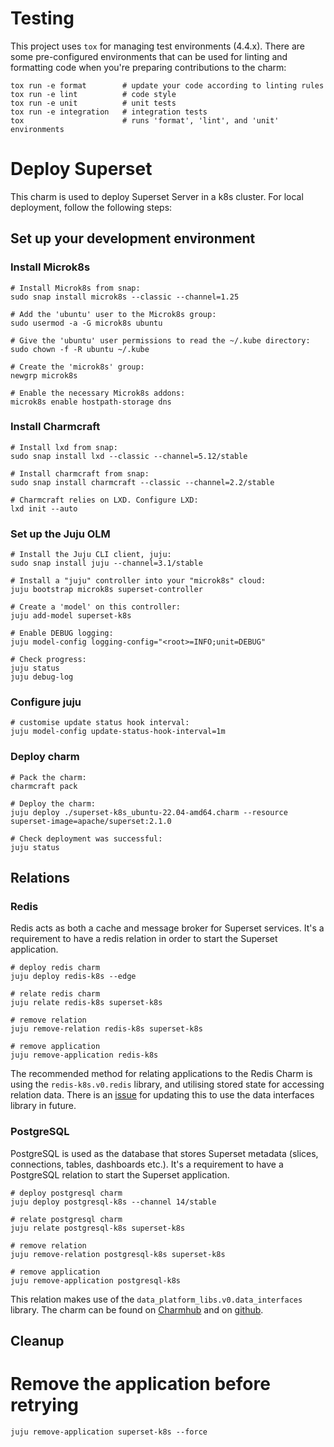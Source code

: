 # Testing

This project uses `tox` for managing test environments (4.4.x). There are some pre-configured environments
that can be used for linting and formatting code when you're preparing contributions to the charm:

```shell
tox run -e format        # update your code according to linting rules
tox run -e lint          # code style
tox run -e unit          # unit tests
tox run -e integration   # integration tests
tox                      # runs 'format', 'lint', and 'unit' environments
```

# Deploy Superset

This charm is used to deploy Superset Server in a k8s cluster. For local deployment, follow the following steps:

## Set up your development environment
### Install Microk8s
```
# Install Microk8s from snap:
sudo snap install microk8s --classic --channel=1.25

# Add the 'ubuntu' user to the Microk8s group:
sudo usermod -a -G microk8s ubuntu

# Give the 'ubuntu' user permissions to read the ~/.kube directory:
sudo chown -f -R ubuntu ~/.kube

# Create the 'microk8s' group:
newgrp microk8s

# Enable the necessary Microk8s addons:
microk8s enable hostpath-storage dns
```
### Install Charmcraft
```
# Install lxd from snap:
sudo snap install lxd --classic --channel=5.12/stable

# Install charmcraft from snap:
sudo snap install charmcraft --classic --channel=2.2/stable

# Charmcraft relies on LXD. Configure LXD:
lxd init --auto
```
### Set up the Juju OLM
```
# Install the Juju CLI client, juju:
sudo snap install juju --channel=3.1/stable

# Install a "juju" controller into your "microk8s" cloud:
juju bootstrap microk8s superset-controller

# Create a 'model' on this controller:
juju add-model superset-k8s

# Enable DEBUG logging:
juju model-config logging-config="<root>=INFO;unit=DEBUG"

# Check progress:
juju status
juju debug-log
```
### Configure juju
```
# customise update status hook interval:
juju model-config update-status-hook-interval=1m
```
### Deploy charm
```
# Pack the charm:
charmcraft pack

# Deploy the charm:
juju deploy ./superset-k8s_ubuntu-22.04-amd64.charm --resource superset-image=apache/superset:2.1.0

# Check deployment was successful:
juju status
```
## Relations
### Redis
Redis acts as both a cache and message broker for Superset services. It's a requirement to have a redis relation in order to start the Superset application.
```
# deploy redis charm
juju deploy redis-k8s --edge

# relate redis charm
juju relate redis-k8s superset-k8s

# remove relation
juju remove-relation redis-k8s superset-k8s

# remove application
juju remove-application redis-k8s
```
The recommended method for relating applications to the Redis Charm is using the `redis-k8s.v0.redis` library, and utilising stored state for accessing relation data. There is an [issue](https://github.com/canonical/redis-k8s-operator/issues/74) for updating this to use the data interfaces library in future.

### PostgreSQL
PostgreSQL is used as the database that stores Superset metadata (slices, connections, tables, dashboards etc.). It's a requirement to have a PostgreSQL relation to start the Superset application.
```
# deploy postgresql charm
juju deploy postgresql-k8s --channel 14/stable

# relate postgresql charm
juju relate postgresql-k8s superset-k8s

# remove relation
juju remove-relation postgresql-k8s superset-k8s

# remove application
juju remove-application postgresql-k8s
```
This relation makes use of the `data_platform_libs.v0.data_interfaces` library. The charm can be found on [Charmhub](https://charmhub.io/postgresql-k8s) and on [github](https://github.com/canonical/postgresql-k8s-operator).

## Cleanup
# Remove the application before retrying
```
juju remove-application superset-k8s --force
```
